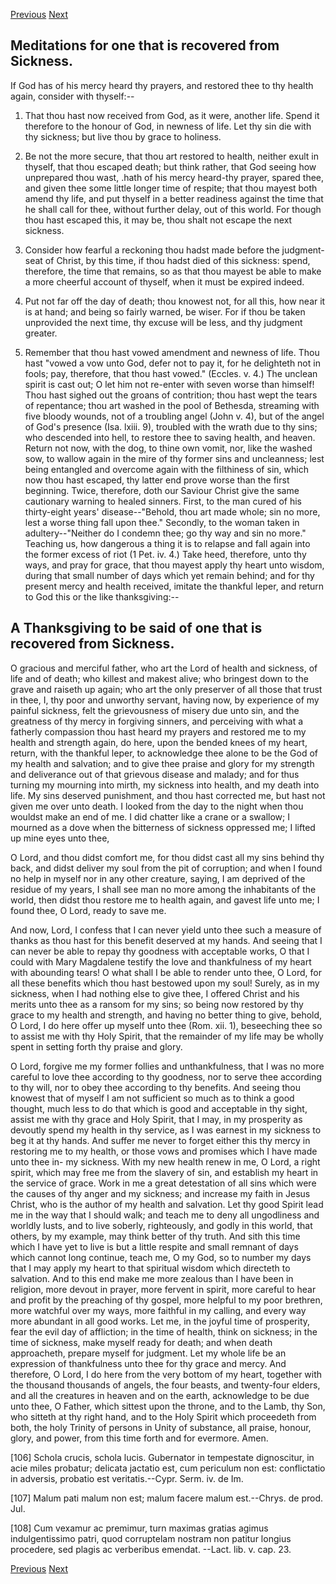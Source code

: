 <p>
  <a class="prev" href="30.html">Previous</a>
  <a class="next" href="32.html">Next</a>
</p>

## Meditations for one that is recovered from Sickness.

If God has of his mercy heard thy prayers, and restored thee to thy
health again, consider with thyself:--

1. That thou hast now received from God, as it were, another life.
Spend it therefore to the honour of God, in newness of life. Let thy
sin die with thy sickness; but live thou by grace to holiness.

2. Be not the more secure, that thou art restored to health, neither
exult in thyself, that thou escaped death; but think rather, that God
seeing how unprepared thou wast, .hath of his mercy heard-thy prayer,
spared thee, and given thee some little longer time of respite; that
thou mayest both amend thy life, and put thyself in a better readiness
against the time that he shall call for thee, without further delay,
out of this world. For though thou hast escaped this, it may be, thou
shalt not escape the next sickness.

3. Consider how fearful a reckoning thou hadst made before the
judgment-seat of Christ, by this time, if thou hadst died of this
sickness: spend, therefore, the time that remains, so as that thou
mayest be able to make a more cheerful account of thyself, when it must
be expired indeed.

4. Put not far off the day of death; thou knowest not, for all this,
how near it is at hand; and being so fairly warned, be wiser. For if
thou be taken unprovided the next time, thy excuse will be less, and
thy judgment greater.

5. Remember that thou hast vowed amendment and newness of life. Thou
hast "vowed a vow unto God, defer not to pay it, for he delighteth not
in fools; pay, therefore, that thou hast vowed." (Eccles. v. 4.) The
unclean spirit is cast out; O let him not re-enter with seven worse
than himself! Thou hast sighed out the groans of contrition; thou hast
wept the tears of repentance; thou art washed in the pool of Bethesda,
streaming with five bloody wounds, not of a troubling angel (John v.
4), but of the angel of God's presence (Isa. lxiii. 9), troubled with
the wrath due to thy sins; who descended into hell, to restore thee to
saving health, and heaven. Return not now, with the dog, to thine own
vomit, nor, like the washed sow, to wallow again in the mire of thy
former sins and uncleanness; lest being entangled and overcome again
with the filthiness of sin, which now thou hast escaped, thy latter end
prove worse than the first beginning. Twice, therefore, doth our
Saviour Christ give the same cautionary warning to healed sinners.
First, to the man cured of his thirty-eight years' disease--"Behold,
thou art made whole; sin no more, lest a worse thing fall upon thee."
Secondly, to the woman taken in adultery--"Neither do I condemn thee;
go thy way and sin no more." Teaching us, how dangerous a thing it is
to relapse and fall again into the former excess of riot (1 Pet. iv.
4.) Take heed, therefore, unto thy ways, and pray for grace, that thou
mayest apply thy heart unto wisdom, during that small number of days
which yet remain behind; and for thy present mercy and health received,
imitate the thankful leper, and return to God this or the like
thanksgiving:--

## A Thanksgiving to be said of one that is recovered from Sickness.

O gracious and merciful father, who art the Lord of health and
sickness, of life and of death; who killest and makest alive; who
bringest down to the grave and raiseth up again; who art the only
preserver of all those that trust in thee, I, thy poor and unworthy
servant, having now, by experience of my painful sickness, felt the
grievousness of misery due unto sin, and the greatness of thy mercy in
forgiving sinners, and perceiving with what a fatherly compassion thou
hast heard my prayers and restored me to my health and strength again,
do here, upon the bended knees of my heart, return, with the thankful
leper, to acknowledge thee alone to be the God of my health and
salvation; and to give thee praise and glory for my strength and
deliverance out of that grievous disease and malady; and for thus
turning my mourning into mirth, my sickness into health, and my death
into life. My sins deserved punishment, and thou hast corrected me, but
hast not given me over unto death. I looked from the day to the night
when thou wouldst make an end of me. I did chatter like a crane or a
swallow; I mourned as a dove when the bitterness of sickness oppressed
me; I lifted up mine eyes unto thee,

O Lord, and thou didst comfort me, for thou didst cast all my sins
behind thy back, and didst deliver my soul from the pit of corruption;
and when I found no help in myself nor in any other creature, saying, I
am deprived of the residue of my years, I shall see man no more among
the inhabitants of the world, then didst thou restore me to health
again, and gavest life unto me; I found thee, O Lord, ready to save me.

And now, Lord, I confess that I can never yield unto thee such a
measure of thanks as thou hast for this benefit deserved at my hands.
And seeing that I can never be able to repay thy goodness with
acceptable works, O that I could with Mary Magdalene testify the love
and thankfulness of my heart with abounding tears! O what shall I be
able to render unto thee, O Lord, for all these benefits which thou
hast bestowed upon my soul! Surely, as in my sickness, when I had
nothing else to give thee, I offered Christ and his merits unto thee as
a ransom for my sins; so being now restored by thy grace to my health
and strength, and having no better thing to give, behold, O Lord, I do
here offer up myself unto thee (Rom. xii. 1), beseeching thee so to
assist me with thy Holy Spirit, that the remainder of my life may be
wholly spent in setting forth thy praise and glory.

O Lord, forgive me my former follies and unthankfulness, that I was no
more careful to love thee according to thy goodness, nor to serve thee
according to thy will, nor to obey thee according to thy benefits. And
seeing thou knowest that of myself I am not sufficient so much as to
think a good thought, much less to do that which is good and acceptable
in thy sight, assist me with thy grace and Holy Spirit, that I may, in
my prosperity as devoutly spend my health in thy service, as I was
earnest in my sickness to beg it at thy hands. And suffer me never to
forget either this thy mercy in restoring me to my health, or those
vows and promises which I have made unto thee in- my sickness. With my
new health renew in me, O Lord, a right spirit, which may free me from
the slavery of sin, and establish my heart in the service of grace.
Work in me a great detestation of all sins which were the causes of thy
anger and my sickness; and increase my faith in Jesus Christ, who is
the author of my health and salvation. Let thy good Spirit lead me in
the way that I should walk; and teach me to deny all ungodliness and
worldly lusts, and to live soberly, righteously, and godly in this
world, that others, by my example, may think better of thy truth. And
sith this time which I have yet to live is but a little respite and
small remnant of days which cannot long continue, teach me, O my God,
so to number my days that I may apply my heart to that spiritual wisdom
which directeth to salvation. And to this end make me more zealous than
I have been in religion, more devout in prayer, more fervent in spirit,
more careful to hear and profit by the preaching of thy gospel, more
helpful to my poor brethren, more watchful over my ways, more faithful
in my calling, and every way more abundant in all good works. Let me,
in the joyful time of prosperity, fear the evil day of affliction; in
the time of health, think on sickness; in the time of sickness, make
myself ready for death; and when death approacheth, prepare myself for
judgment. Let my whole life be an expression of thankfulness unto thee
for thy grace and mercy. And therefore, O Lord, I do here from the very
bottom of my heart, together with the thousand thousands of angels, the
four beasts, and twenty-four elders, and all the creatures in heaven
and on the earth, acknowledge to be due unto thee, O Father, which
sittest upon the throne, and to the Lamb, thy Son, who sitteth at thy
right hand, and to the Holy Spirit which proceedeth from both, the holy
Trinity of persons in Unity of substance, all praise, honour, glory,
and power, from this time forth and for evermore. Amen.

[106] Schola crucis, schola lucis. Gubernator in tempestate
dignoscitur, in acie miles probatur; delicata jactatio est, cum
periculum non est: conflictatio in adversis, probatio est
veritatis.--Cypr. Serm. iv. de Im.

[107] Malum pati malum non est; malum facere malum est.--Chrys. de
prod. Jul.

[108] Cum vexamur ac premimur, turn maximas gratias agimus
indulgentissimo patri, quod corruptelam nostram non patitur longius
procedere, sed plagis ac verberibus emendat. --Lact. lib. v. cap. 23.

<p>
  <a class="prev" href="30.html">Previous</a>
  <a class="next" href="32.html">Next</a>
</p>
